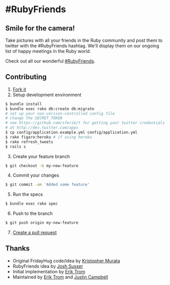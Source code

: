 # #RubyFriends

## Smile for the camera!

Take pictures with all your friends in the Ruby community and post them to twitter with the #RubyFriends hashtag. We'll display them on our ongoing list of happy meetings in the Ruby world.

Check out all our wonderful [#RubyFriends](http://www.rubyfriends.com).

## Contributing

  1. [Fork it](https://help.github.com/articles/fork-a-repo)
  2. Setup development environment

  ```bash
  $ bundle install
  $ bundle exec rake db:create db:migrate
  # set up your non-version-controlled config file
  # change the SECRET_TOKEN
  # see https://github.com/sferik/t for getting your twitter credentials
  # at http://dev.twitter.com/apps
  $ cp config/application.example.yml config/application.yml
  $ rake figaro:heroku # if using heroku
  $ rake refresh_tweets
  $ rails s
  ```

  3. Create your feature branch

  ```bash
  $ git checkout -b my-new-feature
  ```

  4. Commit your changes

  ```bash
  $ git commit -am 'Added some feature'
  ```

  5. Run the specs

  ```bash
  $ bundle exec rake spec
  ```

  6. Push to the branch

  ```bash
  $ git push origin my-new-feature
  ```

  7. [Create a pull request](https://help.github.com/articles/using-pull-requests)

## Thanks

* Original FridayHug code/idea by [Kristopher Murata](http://twitter.com/krsmurata)
* RubyFriends idea by [Josh Susser](http://twitter.com/joshsusser)
* Initial implementation by [Erik Trom](http://twitter.com/trombom)
* Maintained by [Erik Trom](http://twitter.com/trombom) and [Justin Campbell](http://twitter.com/justincampbell)

